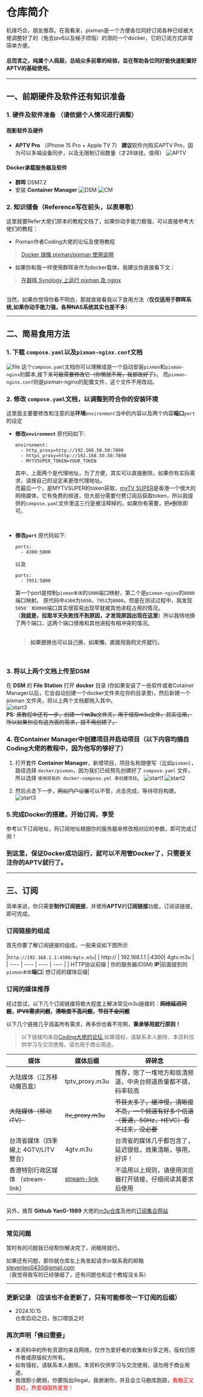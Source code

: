 
# 仓库简介

机缘巧合，朋友推荐。在我看来，pixman是一个方便各位同好订阅各种已经被大佬调整好了的（免去ipv6以及梯子烦恼）的源的一个docker，它的订阅方式非常简单方便。

#### 总而言之，纯属个人捣鼓，总结众多前辈的经验，旨在帮助各位同好能快速配置好APTV的基础使用。
---




## 一、前期硬件及软件还有知识准备

### 1. 硬件及软件准备 （请依据个人情况进行调整） 

#### 观影软件及硬件 
* **APTV Pro** （iPhone 15 Pro + Apple TV 7）
**建议**软件内购买APTV Pro，因为可以多端设备同步，以及无限制订阅数量（才28块钱，值得）
![APTV](img/APTV.png)
#### Docker承载服务器及软件 
* **群晖** DSM7.2  
* 安装 **Container Manager**
![DSM](img/DSM.png)
![CM](img/CotainerManager.png)


### 2. 知识储备（Reference写在前头，以表尊敬）  
这里就要Refer大佬们原本的教程文档了，如果你动手能力极强，可以直接参考大佬们的教程：  
* Pixman作者Coding大佬的论坛及使用教程
> [Docker 镜像 pixman/pixman 使用说明](https://pixman.io/topics/17)
* 如果你和我一样使用群晖来作为docker载体，我建议你直接看下文：
> [在群晖 Synology 上运行 pixman 及 nginx](https://pixman.io/topics/14)   
  
<br>当然，如果你觉得你看不明白，那就直接看我以下食用方法（**仅仅适用于群晖系统,如果你动手能力强，各种NAS系统其实也差不多**）

---

## 二、简易食用方法
### 1. 下载 `compose.yaml`以及`pixman-nginx.conf`文档
![file](img/file.png)
这个`compose.yaml`文档你可以理解成是一个自动安装`pixman`和`pixman-nginx`的脚本,接下来~~可能需要修改它（你懒就不用，我都改好了）~~。
而`pixman-nginx.conf`则是pixman-nginx的配置文件，这个文件不用改动。
<br>

### 2. 修改 `compose.yaml`文档，以调整到符合你的安装环境
这里面主要要修改和注意的是**环境**`environment`当中的内容以及两个内容**端口**`port`的设定  
* **修改`environment`**
原代码如下:
    ```
    environment:
      - http_proxy=http://192.168.50.50:7890  
      - https_proxy=http://192.168.50.50:7890  
      - MYTVSUPER_TOKEN=YOUR_TOKEN  
    ```
    其中，上面两个是代理地址，为了方便，其实可以直接删除，如果你有实际需求，请按自己的设定来更改代理地址。  
    而最后一个，是MYTVSUPER的token获取，[myTV SUPER](https://www.mytvsuper.com/tc/home/)是香港一个很大的网络媒体，它有免费的频道，但大部分需要付费订阅后获取token，所以我提供的`compose.yaml`文件里这三行是被注释掉的，如果你有需要，把`#`删除即可。
<br>

* **修改`port`**
原代码如下:
    ```
    ports:
      - 4300:5000
    ```
    以及
    ```
    ports:
      - 7951:5000
    ```

  第一个port是控制`pixman本体`的`5000`端口映射，第二个是`pixman-nginx`的`8000`端口映射。
  原代码中`4300`为`5050`，`7951`为`8000`，但是在测试过程中，我发现`5050``和8000`端口其实很容易出现早就被其他进程占用的情况。  
  （**我就是，拉取半天失败找不到原因，才发现原因出现在这里**）所以我特地换了两个端口，这两个端口很难和其他进程有相冲突的情况。<br><br> 

  >**如果想换也可以自己换，如果懒，直接用我的文件就行。**

<br> 


### 3. 将以上两个文档上传至DSM
在 **DSM** 的 **File Station** 打开 **docker** 目录 (你如果安装了一些软件或者Cotainer Manager以后，它会自动创建一个docker文件夹在你的目录里)，然后新建一个 pixman 文件夹，将以上两个文档都拖入其中。  
![start3](img/start3.png)
<br>
**PS:** ~~原教程中还有一步，创建一个**m3u**文件夹，用于储存m3u文件，其实没用，所以如果你没有这方面的需求，就不用创建了。~~
<br>

### 4. 在Container Manager中创建项目并启动项目（以下内容均摘自Coding大佬的教程中，因为他写的够好了）

1. 打开套件 **Container Manager**，新增项目，项目名称随便写（比如`pixman`），路径选择 `docker/pixman`，因为我们已经预先创建好了 `compose.yaml` 文件，所以选择 `使用现有的 docker-compose.yml 来创建项目`。
![start1](img/start1.png)
![start2](img/start2.png)

2. 然后点击下一步，~~网站门户设置~~可以不管，点击完成，等待项目构建。
![start3](img/start4.png)

### 5.完成Docker的搭建，开始订阅，享受
参考以下订阅地址，将订阅地址根据你的服务器来修改相对应的参数，即可完成订阅！

### 到这里，保证Docker成功运行，就可以不用管Docker了，只需要关注你的APTV就行了。

---
## 三、订阅

简单来说，你只需要**制作订阅链接**，并使用**APTV**的**订阅链接**功能，订阅该链接，即可完成。

### 订阅链接的组成
首先你要了解订阅链接的组成，一般来说如下图所示

|`http://192.168.1.1:4300/4gtv.m3u`|
| http:// | 192.168.1.1 |:4300| 4gtv.m3u |
|  ----  | ----  | ----  | ----  |
| HTTP协议前缀 | 你的服务器(DSM) **IP**|前面提到的`pixman本体`**端口**| 想订阅的媒体后缀|

### 订阅的媒体推荐
经过尝试，以下几个订阅链接将极大程度上解决常见m3u链接的：**~~网络延迟问题~~，~~IPV6需求问题~~，~~清晰度不高问题~~，~~节目不全问题~~**

以下几个链接几乎涵盖所有需求，再多你也看不完啊，**秉承够用就行原则！**
>以下链接均来自[Coding大佬的论坛](https://pixman.io/),如果侵权，请联系本人删除，本资料仅供学习与交流使用，请勿用于商业用途。

|媒体|媒体后缀|碎碎念|
|  ----  | ----  | ----  |
| 大陆媒体（江苏移动魔百盒） | tptv_proxy.m3u  | 推荐，除了一堆地方和低清频道，中央台频道质量都不错，码率较高|
| ~~大陆媒体（移动iTV）~~ | ~~itv_proxy.m3u~~  | ~~节目太多了，缓冲慢，清晰度不高，一个频道有好多个信道（普通，50Hz，HEVC）看不过来，没必要~~|
| 台湾省媒体（四季線上 4GTV/LITV 整合） | 4gtv.m3u | 台湾省的媒体几乎都包含了，延迟很低，效果清晰，够用，好评！|
| 香港特别行政区媒体 （stream-link） | [stream-link](https://www.stream-link.org/)| 不适用以上规则，请使用浏览器打开链接，仔细阅读其要求后使用|

<br>另外，推荐 **Github YanG-1989** 大佬的[m3u仓库](https://github.com/YanG-1989/m3u)及他的[订阅集合网站](https://yang-1989.eu.org/)

---
### 常见问题
暂时有的问题我已经帮你解决完了，闭眼用就行。

如果还有问题，那你就仓库左上角发起请求or联系我的邮箱 stevenleo0430@gmail.com   
（我觉得我写的已经够细了，还有问题也和这个教程没关系）

---
### 更新记录 （应该也不会更新了，只有可能修改一下订阅的后缀）    
* 2024.10.15  
仓库启动之日，张口喂饭之时


### 再次声明「佛曰需要」
* 本资料中的所有资源均来自网络，仅作为爱好者的收集和分享之用，版权归原作者或原版权方所有。  
* 如有侵权，请联系本人删除。本资料仅供学习与交流使用，请勿用于商业用途。
* 我很胆小脆弱，你要指出illegal，我谢谢你，并且会立马删库跑路，<font color="#dd0000">我根正又苗红，热爱祖国热爱党！</font><br /> 
